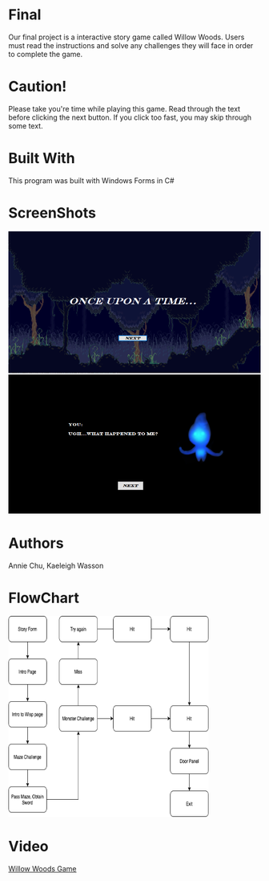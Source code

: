 # Final
Our final project is a interactive story game called Willow Woods. Users must read the instructions and solve any challenges they will face in order to complete the game.

# Caution!
Please take you're time while playing this game. Read through the text before clicking the next button. If you click too fast, you may skip through some text. 

# Built With
This program was built with Windows Forms in C#

# ScreenShots
<img src="Title page.PNG">
<img src="gameplayy.PNG">


# Authors
Annie Chu,
Kaeleigh Wasson

# FlowChart
<img src="Willow Woods Flowchart.png" height = "400" width ="400">

# Video 
<a href="https://youtu.be/sfmZktkvVUY">Willow Woods Game</a>

